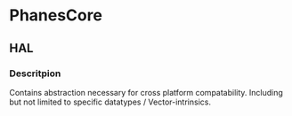 # PhanesCore
## HAL

### Descritpion

Contains abstraction necessary for cross platform compatability. Including but not limited to specific datatypes / Vector-intrinsics. 
